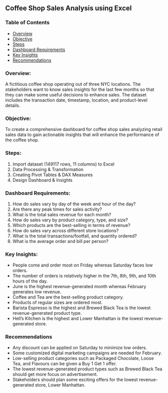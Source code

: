 ## Coffee Shop Sales Analysis using Excel

### Table of Contents
- [Overview](#overview)
- [Objective](#objective)
- [Steps](#steps)
- [Dashboard Requirements](#dashboard-requirements)
- [Key Insights](#key-insights)
- [Recommendations](#recommendations)

### Overview: 
A fictitious coffee shop operating out of three NYC locations. The stakeholders want to know sales insights for the last few months so that they can make some useful decisions to enhance sales. The dataset includes the transaction date, timestamp, location, and product-level details.

### Objective: 
To create a comprehensive dashboard for coffee shop sales analyzing retail sales data to gain actionable insights that will enhance the performance of the coffee shop.

### Steps: 
1. Import dataset (149117 rows, 11 columns) to Excel
2. Data Processing & Transformation
3. Creating Pivot Tables & DAX Measures
4. Design Dashboard & Insights

### Dashboard Requirements: 
1.	How do sales vary by day of the week and hour of the day?
2.	Are there any peak times for sales activity?
3.	What is the total sales revenue for each month?
4.	How do sales vary by product category, type, and size?
5.	Which products are the best-selling in terms of revenue?
6.	How do sales vary across different store locations?
7.	What is the total transactions/footfall, and quantity ordered?
8.	What is the average order and bill per person?

### Key Insights: 
-	People come and order most on Friday whereas Saturday faces low orders.
- The number of orders is relatively higher in the 7th, 8th, 9th, and 10th hours of the day.
-	June is the highest revenue-generated month whereas February generates low revenue. 
-	Coffee and Tea are the best-selling product category.
-	Products of regular sizes are ordered most.
-	Barista Espresso is the highest and Brewed Black Tea is the lowest revenue-generated product type.
-	Hell’s Kitchen is the highest and Lower Manhattan is the lowest revenue-generated store.

### Recommendations
-	Any discount can be applied on Saturday to minimize low orders.
- Some customized digital marketing campaigns are needed for February.
-	Low-selling product categories such as Packaged Chocolate, Loose Tea, and Flavours can be given a Buy 1 Get 1 offer. 
-	The lowest revenue-generated product types such as Brewed Black Tea should get more focus on advertisement.
-	Stakeholders should plan some exciting offers for the lowest revenue-generated store, Lower Manhattan. 

